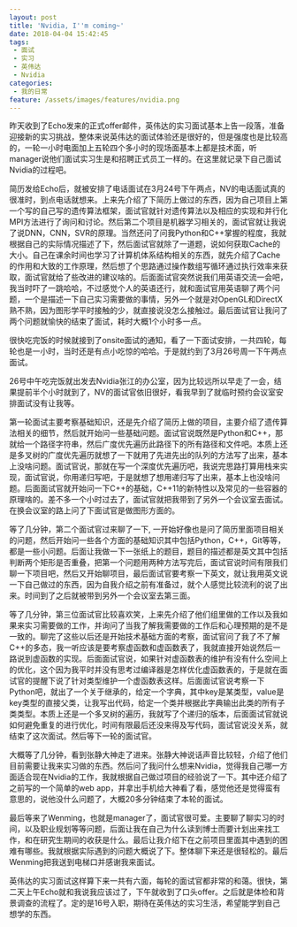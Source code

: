 ```yaml
---
layout: post
title: 'Nvidia, I''m coming~'
date: 2018-04-04 15:42:45
tags:
 - 面试
 - 实习
 - 英伟达
 - Nvidia
categories:
 - 我的日常
feature: /assets/images/features/nvidia.png
---
```


昨天收到了Echo发来的正式offer邮件，英伟达的实习面试基本上告一段落，准备迎接新的实习挑战，整体来说英伟达的面试体验还是很好的，但是强度也是比较高的，一轮一小时电面加上五轮四个多小时的现场面基本上都是技术面，听manager说他们面试实习生是和招聘正式员工一样的。在这里就记录下自己面试Nvidia的过程吧。

<!-- more -->

简历发给Echo后，就被安排了电话面试在3月24号下午两点，NV的电话面试真的很准时，到点电话就想来。上来先介绍了下简历上做过的东西，因为自己项目上第一个写的自己写的遗传算法框架，面试官就针对遗传算法以及相应的实现和并行化MPI方法进行了询问和讨论。然后第二个项目是机器学习相关的，面试官就让我说了说DNN，CNN，SVR的原理。当然还问了问我Python和C++掌握的程度，我就根据自己的实际情况描述了下，然后面试官就除了一道题，说如何获取Cache的大小。自己在课余时间也学习了计算机体系结构相关的东西，就先介绍了Cache的作用和大致的工作原理，然后想了个思路通过操作数组写循环通过执行效率来获取，面试官就给了些改进的建议啥的。后面面试官突然说我们用英语交流一会吧，我当时吓了一跳哈哈，不过感觉个人的英语还行，就和面试官用英语聊了两个问题，一个是描述一下自己实习需要做的事情，另外一个就是对OpenGL和DirectX熟不熟，因为图形学平时接触的少，就直接说没怎么接触过。最后面试官让我问了两个问题就愉快的结束了面试，耗时大概1个小时多一点。

很快吃完饭的时候就接到了onsite面试的通知，看了一下面试安排，一共四轮，每轮也是一小时，当时还是有点小吃惊的哈哈。于是就约到了3月26号周一下午两点面试。

26号中午吃完饭就出发去Nvidia张江的办公室，因为比较远所以早走了一会，结果提前半个小时就到了，NV的面试官依旧很好，看我早到了就临时预约会议室安排面试没有让我等。

第一轮面试主要考察基础知识，还是先介绍了简历上做的项目，主要介绍了遗传算法相关的细节，然后就开始问一些基础问题。面试官说既然是Python和C++，那就给一个路径字符串，然后广度优先遍历此路径下的所有路径和文件吧。本质上还是多叉树的广度优先遍历就想了一下就用了先进先出的队列的方法写了出来，基本上没啥问题。面试官说，那就在写一个深度优先遍历吧，我说完思路打算用栈来实现，面试官说，你用递归写吧，于是就想了想用递归写了出来，基本上也没啥问题。后面面试官就开始问一下C++的基础，C++11的新特性以及常见的一些容器的原理啥的。差不多一个小时过去了，面试官就把我带到了另外一个会议室去面试。在换会议室的路上问了下面试官是做图形方面的。

等了几分钟，第二个面试官过来聊了一下, 一开始好像也是问了简历里面项目相关的问题，然后开始问一些各个方面的基础知识其中包括Python，C++，Git等等，都是一些小问题。后面让我做一下一张纸上的题目，题目的描述都是英文其中包括判断两个矩形是否重叠，把第一个问题用两种方法写完后，面试官说时间有限我们聊一下项目吧，然后又开始聊项目，最后面试官要考察一下英文，就让我用英文说一下自己做过的东西，因为自我介绍之前有准备过，就个人感觉比较流利的说了出来。时间到了之后就被带到另外一个会议室去第三面。

等了几分钟，第三位面试官比较喜欢笑，上来先介绍了他们组里做的工作以及我如果来实习需要做的工作，并询问了当我了解我需要做的工作后和心理预期的是不是一致的。聊完了这些以后还是开始技术基础方面的考察，面试官问了我了不了解C++的多态，我一听应该是要考察虚函数和虚函数表了，我就直接开始说然后一路说到虚函数的实现。后面面试官说，如果针对虚函数表的维护有没有什么空间上的优化，这个因为我平时并没有思考过编译器是怎样优化虚函数表的，于是就在面试官的提醒下说了针对类型维护一个虚函数表这样。后面面试官说考察一下Python吧，就出了一个关于继承的，给定一个字典，其中key是某类型，value是key类型的直接父类，让我写出代码，给定一个类并根据此字典输出此类的所有子类类型。本质上还是一个多叉树的遍历，我就写了个递归的版本，后面面试官就说如何避免重复的进行优化，时间有限最后还没来得及写代码，面试官说没关系，就结束了这次面试。然后等下一轮的面试官。

大概等了几分钟，看到张静大神走了进来。张静大神说话声音比较轻，介绍了他们目前需要让我来实习做的东西。然后问了我问什么想来Nvidia，觉得我自己哪一方面适合现在Nvidia的工作，我就根据自己做过项目的经验说了一下。其中还介绍了之前写的一个简单的web app，并拿出手机给大神看了看，感觉他还是觉得蛮有意思的，说他没什么问题了，大概20多分钟结束了本轮的面试。

最后等来了Wenming，也就是manager了，面试官很可爱。主要聊了聊实习的时间，以及职业规划等等问题，后面让我在自己为什么读到博士而要计划出来找工作，和在研究生期间的收获是什么。最后让我介绍下在之前项目里面其中遇到的困难有哪些。我就根据实际遇到的问题大概说了下。整体聊下来还是很轻松的。最后Wenming把我送到电梯口并感谢我来面试。

英伟达的实习面试这样算下来一共有六面，每轮的面试官都非常的和蔼。很快，第二天上午Echo就和我说我应该过了，下午就收到了口头offer。之后就是体检和背景调查的流程了。定的是16号入职，期待在英伟达的实习生活，希望能学到自己想学的东西。

